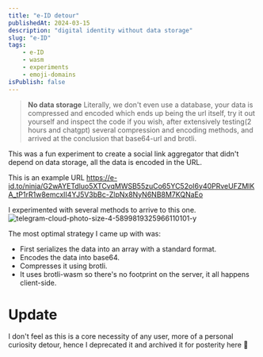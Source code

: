 ```yaml
---
title: "e-ID detour"
publishedAt: 2024-03-15
description: "digital identity without data storage"
slug: "e-ID"
tags:
    - e-ID
    - wasm
    - experiments
    - emoji-domains
isPublish: false
---
```

> **No data storage** Literally, we don't even use a database, your data is compressed and encoded which ends up being the url itself, try it out yourself and inspect the code if you wish, after extensively testing(2 hours and chatgpt) several compression and encoding methods, and arrived at the conclusion that base64-url and brotli.

This was a fun experiment to create a social link aggregator that didn't depend on data storage, all the data is encoded in the URL.

This is an example URL
https://e-id.to/ninja/G2wAYETdluo5XTCvqMWSB55zuCo65YC52oI6y40PRveUFZMlKA_tP1rR1w8emcxII4YJ5V3bBc-ZlpNx8NyN6NB8M7KQNaEo

I experimented with several methods to arrive to this one.
![telegram-cloud-photo-size-4-5899819325966110101-y](https://github.com/adriangalilea/e-id/assets/90320947/a06d37a0-54b9-4aec-ae14-a096bcac31f9)

The most optimal strategy I came up with was:
- First serializes the data into an array with a standard format.
- Encodes the data into base64.
- Compresses it using brotli.
- It uses brotli-wasm so there's no footprint on the server, it all happens client-side.

# Update
I don't feel as this is a core necessity of any user, more of a personal curiosity detour, hence I deprecated it and archived it for posterity here 🧊